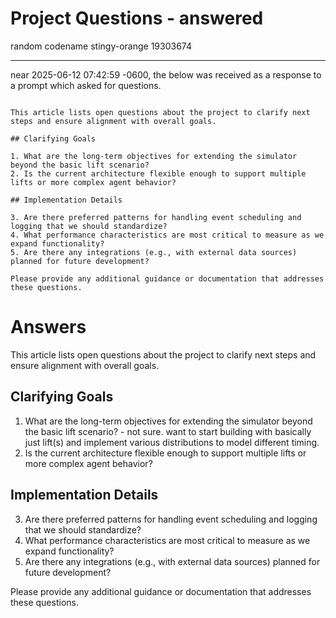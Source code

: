 # Project Questions - answered

random codename stingy-orange 19303674

***

near 2025-06-12 07:42:59 -0600, the below was received as a response to a prompt which asked for questions. 

```prompt

This article lists open questions about the project to clarify next steps and ensure alignment with overall goals.

## Clarifying Goals

1. What are the long-term objectives for extending the simulator beyond the basic lift scenario?
2. Is the current architecture flexible enough to support multiple lifts or more complex agent behavior?

## Implementation Details

3. Are there preferred patterns for handling event scheduling and logging that we should standardize?
4. What performance characteristics are most critical to measure as we expand functionality?
5. Are there any integrations (e.g., with external data sources) planned for future development?

Please provide any additional guidance or documentation that addresses these questions.
```

# Answers 


This article lists open questions about the project to clarify next steps and ensure alignment with overall goals.

## Clarifying Goals

1. What are the long-term objectives for extending the simulator beyond the basic lift scenario? - not sure. want to start building with basically just lift(s) and implement various distributions to model different timing. 
2. Is the current architecture flexible enough to support multiple lifts or more complex agent behavior?

## Implementation Details

3. Are there preferred patterns for handling event scheduling and logging that we should standardize?
4. What performance characteristics are most critical to measure as we expand functionality?
5. Are there any integrations (e.g., with external data sources) planned for future development?

Please provide any additional guidance or documentation that addresses these questions.